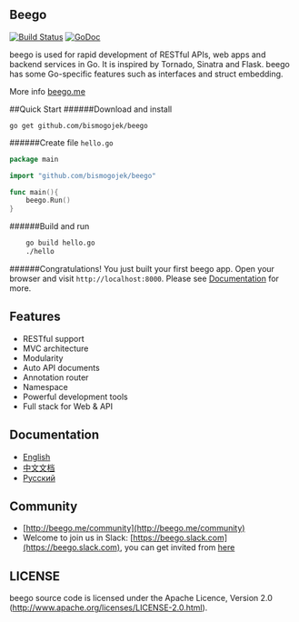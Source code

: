 ## Beego

[![Build Status](https://travis-ci.org/astaxie/beego.svg?branch=master)](https://travis-ci.org/astaxie/beego)
[![GoDoc](http://godoc.org/github.com/bismogojek/beego?status.svg)](http://godoc.org/github.com/bismogojek/beego)

beego is used for rapid development of RESTful APIs, web apps and backend services in Go.
It is inspired by Tornado, Sinatra and Flask. beego has some Go-specific features such as interfaces and struct embedding.

More info [beego.me](http://beego.me)

##Quick Start
######Download and install

    go get github.com/bismogojek/beego

######Create file `hello.go`
```go
package main

import "github.com/bismogojek/beego"

func main(){
    beego.Run()
}
```
######Build and run
```bash
    go build hello.go
    ./hello
```
######Congratulations! 
You just built your first beego app.
Open your browser and visit `http://localhost:8000`.
Please see [Documentation](http://beego.me/docs) for more.

## Features

* RESTful support
* MVC architecture
* Modularity
* Auto API documents
* Annotation router
* Namespace
* Powerful development tools
* Full stack for Web & API

## Documentation

* [English](http://beego.me/docs/intro/)
* [中文文档](http://beego.me/docs/intro/)
* [Русский](http://beego.me/docs/intro/)

## Community

* [http://beego.me/community](http://beego.me/community)
* Welcome to join us in Slack: [https://beego.slack.com](https://beego.slack.com), you can get invited from [here](https://github.com/beego/beedoc/issues/232)

## LICENSE

beego source code is licensed under the Apache Licence, Version 2.0
(http://www.apache.org/licenses/LICENSE-2.0.html).
